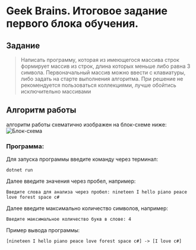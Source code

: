 # Geek Brains. Итоговое задание первого блока обучения.

## Задание
> Написать программу, которая из имеющегося массива строк формирует массив из строк, длина которых меньше либо равна 3 символа. Первоначальный массив можно ввести с клавиатуры, либо задать на старте выполнения алгоритма. При решение не рекомендуется пользоваться коллекциями, лучше обойтись исключительно массивами

## Алгоритм работы

алгоритм работы схематично изображен на блок-схеме ниже:
![Блок-схема](https://i.ibb.co/WKtbZJ1/2022-11-27-20-38-08.png)

### Программа:
Для запуска программы введите команду через терминал:
```
dotnet run 
```
Далее введите значения через пробел, например:
```
Введите слова для анализа через пробел: nineteen I hello piano peace love forest space c#
```
Далее введите максимально количество символов, например:
```
Введите максимальное количество букв в слове: 4
```
Пример вывода программы:
```
[nineteen I hello piano peace love forest space c#] -> [I love c#]
```
